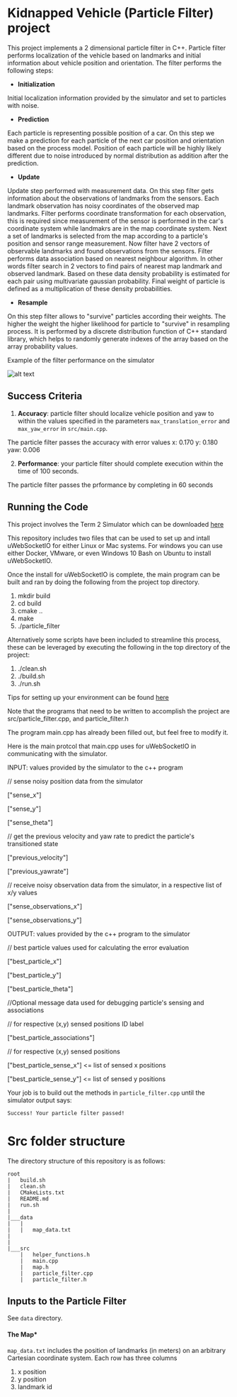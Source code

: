 # Kidnapped Vehicle (Particle Filter) project

This project implements a 2 dimensional particle filter in C++. Particle filter performs localization of the vehicle based on landmarks and initial information about vehicle position and orientation. The filter performs the following steps:

* **Initialization**

Initial localization information provided by the simulator and set to particles with noise.

* **Prediction**

Each particle is representing possible position of a car. On this step we make a prediction for each particle of the next car position and orientation based on the process model. 
Position of each particle will be highly likely different due to noise introduced by normal distribution as addition after the prediction.

* **Update**

Update step performed with measurement data. On this step filter gets information about the observations of landmarks from the sensors. Each landmark observation has noisy coordinates of the 
observed map landmarks. Filter performs coordinate transformation for each observation, this is required since measurement of the sensor is performed in the car's coordinate system while landmakrs are in the map coordinate system. Next a set of landmarks is selected from the map according to a particle's position and sensor range measurement.
Now filter have 2 vectors of observable landmarks and found observations from the sensors. Filter performs data association based on nearest neighbour algorithm. In other words filter
search in 2 vectors to find pairs of nearest map landmark and observed landmark.
Based on these data density probability is estimated for each pair using multivariate gaussian probability. Final weight of particle is defined as a multiplication of these density probabilities.

* **Resample**

On this step filter allows to "survive" particles according their weights. The higher the weight the higher likelihood for particle to "survive" in resampling process.
It is performed by a discrete distribution function of C++ standard library, which helps to randomly generate indexes of the array based on the array probability values.

[image1]: ./output_video.gif

Example of the filter performance on the simulator

![alt text][image1]

## Success Criteria

1. **Accuracy**:  particle filter should localize vehicle position and yaw to within the values specified in the parameters `max_translation_error` and `max_yaw_error` in `src/main.cpp`.

The particle filter passes the accuracy with error values x: 0.170 y: 0.180 yaw: 0.006

2. **Performance**: your particle filter should complete execution within the time of 100 seconds.

The particle filter passes the prformance by completing in 60 seconds



## Running the Code
This project involves the Term 2 Simulator which can be downloaded [here](https://github.com/udacity/self-driving-car-sim/releases)

This repository includes two files that can be used to set up and intall uWebSocketIO for either Linux or Mac systems. For windows you can use either Docker, VMware, or even Windows 10 Bash on Ubuntu to install uWebSocketIO.

Once the install for uWebSocketIO is complete, the main program can be built and ran by doing the following from the project top directory.

1. mkdir build
2. cd build
3. cmake ..
4. make
5. ./particle_filter

Alternatively some scripts have been included to streamline this process, these can be leveraged by executing the following in the top directory of the project:

1. ./clean.sh
2. ./build.sh
3. ./run.sh

Tips for setting up your environment can be found [here](https://classroom.udacity.com/nanodegrees/nd013/parts/40f38239-66b6-46ec-ae68-03afd8a601c8/modules/0949fca6-b379-42af-a919-ee50aa304e6a/lessons/f758c44c-5e40-4e01-93b5-1a82aa4e044f/concepts/23d376c7-0195-4276-bdf0-e02f1f3c665d)

Note that the programs that need to be written to accomplish the project are src/particle_filter.cpp, and particle_filter.h

The program main.cpp has already been filled out, but feel free to modify it.

Here is the main protcol that main.cpp uses for uWebSocketIO in communicating with the simulator.

INPUT: values provided by the simulator to the c++ program

// sense noisy position data from the simulator

["sense_x"] 

["sense_y"] 

["sense_theta"] 

// get the previous velocity and yaw rate to predict the particle's transitioned state

["previous_velocity"]

["previous_yawrate"]

// receive noisy observation data from the simulator, in a respective list of x/y values

["sense_observations_x"] 

["sense_observations_y"] 


OUTPUT: values provided by the c++ program to the simulator

// best particle values used for calculating the error evaluation

["best_particle_x"]

["best_particle_y"]

["best_particle_theta"] 

//Optional message data used for debugging particle's sensing and associations

// for respective (x,y) sensed positions ID label 

["best_particle_associations"]

// for respective (x,y) sensed positions

["best_particle_sense_x"] <= list of sensed x positions

["best_particle_sense_y"] <= list of sensed y positions


Your job is to build out the methods in `particle_filter.cpp` until the simulator output says:

```
Success! Your particle filter passed!
```

# Src folder structure
The directory structure of this repository is as follows:

```
root
|   build.sh
|   clean.sh
|   CMakeLists.txt
|   README.md
|   run.sh
|
|___data
|   |   
|   |   map_data.txt
|   
|   
|___src
    |   helper_functions.h
    |   main.cpp
    |   map.h
    |   particle_filter.cpp
    |   particle_filter.h
```

## Inputs to the Particle Filter
See `data` directory. 

#### The Map*
`map_data.txt` includes the position of landmarks (in meters) on an arbitrary Cartesian coordinate system. Each row has three columns
1. x position
2. y position
3. landmark id


